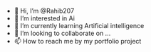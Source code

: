 - 👋 Hi, I’m @Rahib207
- 👀 I’m interested in Ai
- 🌱 I’m currently learning Artificial intelligence
- 💞️ I’m looking to collaborate on ...
- 📫 How to reach me by my portfolio project

<!---
Rahib207/Rahib207 is a ✨ special ✨ repository because its `README.md` (this file) appears on your GitHub profile.
You can click the Preview link to take a look at your changes.
--->
